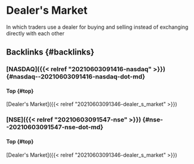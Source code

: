 # Dealer's Market


In which traders use a dealer for buying and selling instead of exchanging directly with each other


## Backlinks {#backlinks}


### [NASDAQ]({{< relref "20210603091416-nasdaq" >}}) {#nasdaq--20210603091416-nasdaq-dot-md}


#### Top {#top}

[Dealer's Market]({{< relref "20210603091346-dealer_s_market" >}})


### [NSE]({{< relref "20210603091547-nse" >}}) {#nse--20210603091547-nse-dot-md}


#### Top {#top}

[Dealer's Market]({{< relref "20210603091346-dealer_s_market" >}})
